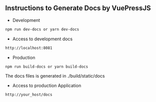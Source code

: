 ## Instructions to Generate Docs by VuePressJS

- Development

```bash
npm run dev-docs or yarn dev-docs
```

- Access to development docs

```bash
http://localhost:8081
```

- Production

```bash
npm run build-docs or yarn build-docs
```

The docs files is generated in ./build/static/docs

- Access to production Application

```bash
http://your_host/docs
```
